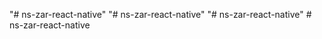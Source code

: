 "# ns-zar-react-native" 
"# ns-zar-react-native" 
"# ns-zar-react-native" 
#   n s - z a r - r e a c t - n a t i v e  
 